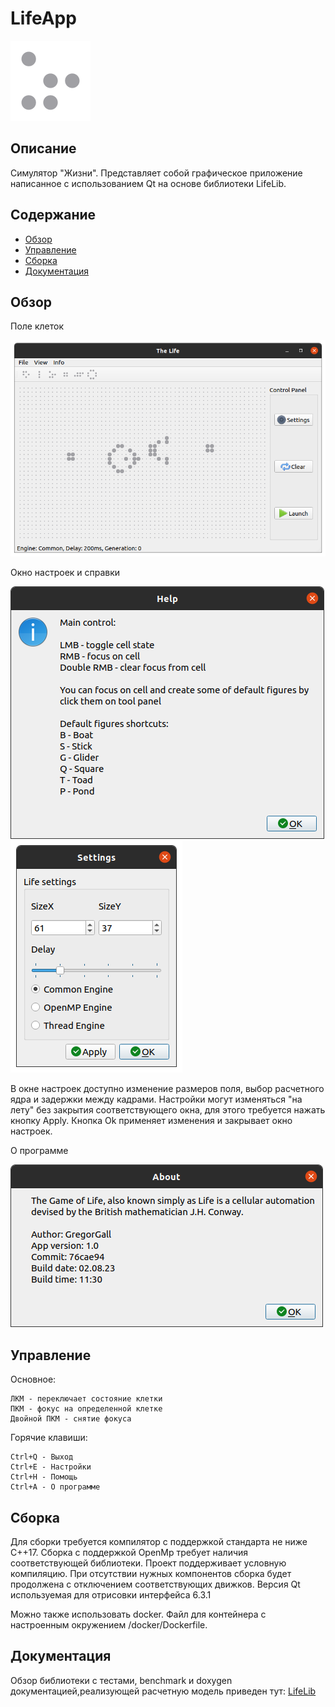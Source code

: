# LifeApp

![Logo](/doc/Logo.png)

## Описание

Cимулятор "Жизни". Представляет собой графическое приложение написанное с использованием Qt
на основе библиотеки LifeLib.

## Содержание

* [Обзор](#обзор)
* [Управление](#управление)
* [Сборка](#сборка)
* [Документация](#документация)

## Обзор

Поле клеток

![CellField](/doc/CellField.png)

Окно настроек и справки

![Help](/doc/Help.png)
![Settings](/doc/Settings.png)

В окне настроек доступно изменение размеров поля, выбор расчетного ядра и задержки между кадрами.
Настройки могут изменяться "на лету" без закрытия соответствующего окна, для этого требуется нажать кнопку Apply.
Кнопка Ok применяет изменения и закрывает окно настроек.

О программе

![About](/doc/About.png)

## Управление

Основное:

    ЛКМ - переключает состояние клетки  
    ПКМ - фокус на определенной клетке  
    Двойной ПКМ - снятие фокуса

Горячие клавиши:

    Сtrl+Q - Выход  
    Сtrl+E - Настройки  
    Ctrl+H - Помощь  
    Ctrl+A - О программе  

## Сборка

Для сборки требуется компилятор с поддержкой стандарта не ниже C++17. Сборка с поддержкой OpenMp требует наличия соответствующей
библиотеки. Проект поддерживает условную компиляцию. При отсутствии нужных компонентов сборка будет продолжена с отключением
соответствующих движков. Версия Qt используемая для отрисовки интерфейса 6.3.1

Можно также использовать docker. Файл для контейнера с настроенным окружением /docker/Dockerfile.

## Документация

Обзор библиотеки c тестами, benchmark и doxygen документацией,реализующей расчетную
модель приведен тут: [LifeLib](https://github.com/GregorGall/LifeLib/blob/dev/README.md)
